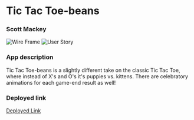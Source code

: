 # Tic Tac Toe-beans
### Scott Mackey
![Wire Frame](https://i.imgur.com/I2ZkIH9.png)
![User Story](https://i.imgur.com/r0o8C4A.png)

### App description
Tic Tac Toe-beans is a slightly different take on the classic Tic Tac Toe, where instead of X's and O's it's puppies vs. kittens. There are celebratory animations for each game-end result as well!

### Deployed link

[Deployed Link](https://alaskathunderfx.github.io/tictactoe-client/)
